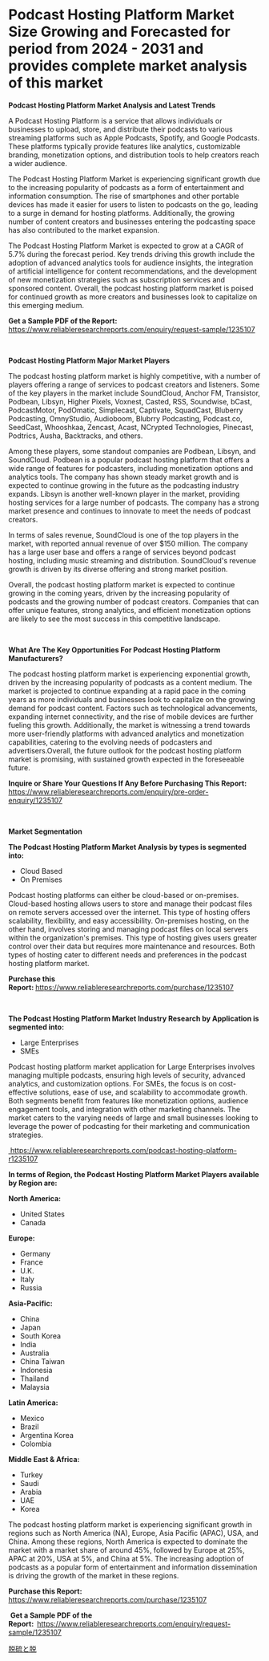 <p><h1>Podcast Hosting Platform Market Size Growing and Forecasted for period from 2024 - 2031 and provides complete market analysis of this market</h1></p><p><strong>Podcast Hosting Platform Market Analysis and Latest Trends</strong></p>
<p><p>A Podcast Hosting Platform is a service that allows individuals or businesses to upload, store, and distribute their podcasts to various streaming platforms such as Apple Podcasts, Spotify, and Google Podcasts. These platforms typically provide features like analytics, customizable branding, monetization options, and distribution tools to help creators reach a wider audience.</p><p>The Podcast Hosting Platform Market is experiencing significant growth due to the increasing popularity of podcasts as a form of entertainment and information consumption. The rise of smartphones and other portable devices has made it easier for users to listen to podcasts on the go, leading to a surge in demand for hosting platforms. Additionally, the growing number of content creators and businesses entering the podcasting space has also contributed to the market expansion.</p><p>The Podcast Hosting Platform Market is expected to grow at a CAGR of 5.7% during the forecast period. Key trends driving this growth include the adoption of advanced analytics tools for audience insights, the integration of artificial intelligence for content recommendations, and the development of new monetization strategies such as subscription services and sponsored content. Overall, the podcast hosting platform market is poised for continued growth as more creators and businesses look to capitalize on this emerging medium.</p></p>
<p><strong>Get a Sample PDF of the Report:&nbsp;</strong> <a href="https://www.reliableresearchreports.com/enquiry/request-sample/1235107">https://www.reliableresearchreports.com/enquiry/request-sample/1235107</a></p>
<p>&nbsp;</p>
<p><strong>Podcast Hosting Platform Major Market Players</strong></p>
<p><p>The podcast hosting platform market is highly competitive, with a number of players offering a range of services to podcast creators and listeners. Some of the key players in the market include SoundCloud, Anchor FM, Transistor, Podbean, Libsyn, Higher Pixels, Voxnest, Casted, RSS, Soundwise, bCast, PodcastMotor, PodOmatic, Simplecast, Captivate, SquadCast, Bluberry Podcasting, OmnyStudio, Audioboom, Blubrry Podcasting, Podcast.co, SeedCast, Whooshkaa, Zencast, Acast, NCrypted Technologies, Pinecast, Podtrics, Ausha, Backtracks, and others.</p><p>Among these players, some standout companies are Podbean, Libsyn, and SoundCloud. Podbean is a popular podcast hosting platform that offers a wide range of features for podcasters, including monetization options and analytics tools. The company has shown steady market growth and is expected to continue growing in the future as the podcasting industry expands. Libsyn is another well-known player in the market, providing hosting services for a large number of podcasts. The company has a strong market presence and continues to innovate to meet the needs of podcast creators.</p><p>In terms of sales revenue, SoundCloud is one of the top players in the market, with reported annual revenue of over $150 million. The company has a large user base and offers a range of services beyond podcast hosting, including music streaming and distribution. SoundCloud's revenue growth is driven by its diverse offering and strong market position.</p><p>Overall, the podcast hosting platform market is expected to continue growing in the coming years, driven by the increasing popularity of podcasts and the growing number of podcast creators. Companies that can offer unique features, strong analytics, and efficient monetization options are likely to see the most success in this competitive landscape.</p></p>
<p>&nbsp;</p>
<p><strong>What Are The Key Opportunities For Podcast Hosting Platform Manufacturers?</strong></p>
<p><p>The podcast hosting platform market is experiencing exponential growth, driven by the increasing popularity of podcasts as a content medium. The market is projected to continue expanding at a rapid pace in the coming years as more individuals and businesses look to capitalize on the growing demand for podcast content. Factors such as technological advancements, expanding internet connectivity, and the rise of mobile devices are further fueling this growth. Additionally, the market is witnessing a trend towards more user-friendly platforms with advanced analytics and monetization capabilities, catering to the evolving needs of podcasters and advertisers.Overall, the future outlook for the podcast hosting platform market is promising, with sustained growth expected in the foreseeable future.</p></p>
<p><strong>Inquire or Share Your Questions If Any Before Purchasing This Report:</strong> <a href="https://www.reliableresearchreports.com/enquiry/pre-order-enquiry/1235107">https://www.reliableresearchreports.com/enquiry/pre-order-enquiry/1235107</a></p>
<p>&nbsp;</p>
<p><strong>Market Segmentation</strong></p>
<p><strong>The Podcast Hosting Platform Market Analysis by types is segmented into:</strong></p>
<p><ul><li>Cloud Based</li><li>On Premises</li></ul></p>
<p><p>Podcast hosting platforms can either be cloud-based or on-premises. Cloud-based hosting allows users to store and manage their podcast files on remote servers accessed over the internet. This type of hosting offers scalability, flexibility, and easy accessibility. On-premises hosting, on the other hand, involves storing and managing podcast files on local servers within the organization's premises. This type of hosting gives users greater control over their data but requires more maintenance and resources. Both types of hosting cater to different needs and preferences in the podcast hosting platform market.</p></p>
<p><strong>Purchase this Report:&nbsp;</strong><a href="https://www.reliableresearchreports.com/purchase/1235107">https://www.reliableresearchreports.com/purchase/1235107</a></p>
<p>&nbsp;</p>
<p><strong>The Podcast Hosting Platform Market Industry Research by Application is segmented into:</strong></p>
<p><ul><li>Large Enterprises</li><li>SMEs</li></ul></p>
<p><p>Podcast hosting platform market application for Large Enterprises involves managing multiple podcasts, ensuring high levels of security, advanced analytics, and customization options. For SMEs, the focus is on cost-effective solutions, ease of use, and scalability to accommodate growth. Both segments benefit from features like monetization options, audience engagement tools, and integration with other marketing channels. The market caters to the varying needs of large and small businesses looking to leverage the power of podcasting for their marketing and communication strategies.</p></p>
<p><a href="https://www.reliableresearchreports.com/podcast-hosting-platform-r1235107">&nbsp;https://www.reliableresearchreports.com/podcast-hosting-platform-r1235107</a></p>
<p><strong>In terms of Region, the Podcast Hosting Platform Market Players available by Region are:</strong></p>
<p>
    <p> <strong> North America: </strong>
        <ul>
            <li>United States</li>
            <li>Canada</li>
        </ul>
        </p> 
    <p> <strong> Europe: </strong>
        <ul>
            <li>Germany</li>
            <li>France</li>
            <li>U.K.</li>
            <li>Italy</li>
            <li>Russia</li>
        </ul>
        </p> 
    <p> <strong> Asia-Pacific: </strong>
        <ul>
            <li>China</li>
            <li>Japan</li>
            <li>South Korea</li>
            <li>India</li>
            <li>Australia</li>
            <li>China Taiwan</li>
            <li>Indonesia</li>
            <li>Thailand</li>
            <li>Malaysia</li>
        </ul>
        </p> 
    <p> <strong> Latin America: </strong>
        <ul>
            <li>Mexico</li>
            <li>Brazil</li>
            <li>Argentina Korea</li>
            <li>Colombia</li>
        </ul>
        </p> 
    <p> <strong> Middle East & Africa: </strong>
        <ul>
            <li>Turkey</li>
            <li>Saudi</li>
            <li>Arabia</li>
            <li>UAE</li>
            <li>Korea</li>
        </ul>
    </p>
    </p>
<p><p>The podcast hosting platform market is experiencing significant growth in regions such as North America (NA), Europe, Asia Pacific (APAC), USA, and China. Among these regions, North America is expected to dominate the market with a market share of around 45%, followed by Europe at 25%, APAC at 20%, USA at 5%, and China at 5%. The increasing adoption of podcasts as a popular form of entertainment and information dissemination is driving the growth of the market in these regions.</p></p>
<p><strong>Purchase this Report: </strong><a href="https://www.reliableresearchreports.com/purchase/1235107">https://www.reliableresearchreports.com/purchase/1235107</a></p>
<p>&nbsp;<strong>Get a Sample PDF of the Report:&nbsp;&nbsp;</strong><a href="https://www.reliableresearchreports.com/enquiry/request-sample/1235107">https://www.reliableresearchreports.com/enquiry/request-sample/1235107</a></p>
<p><strong></strong></p>
<p><p><a href="https://github.com/deonnorth8/Market-Research-Report-List-1/blob/main/367769059779.md">脱硫と脱</a></p></p>